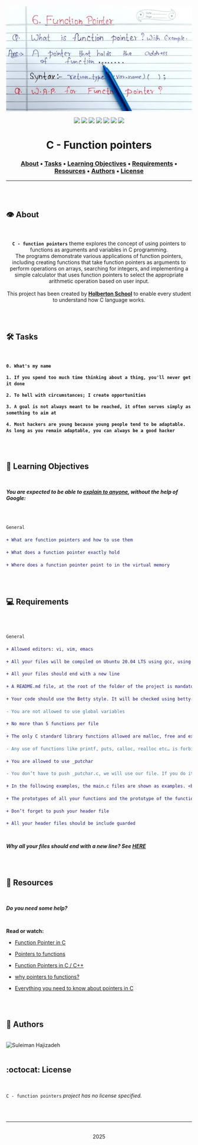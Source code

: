 <div align="center">
<br>

![Function_pointers.png](README-image/function_pointers.png)

</div>


<p align="center">
<img src="https://img.shields.io/badge/-C-yellow">
<img src="https://img.shields.io/badge/-Linux-lightgrey">
<img src="https://img.shields.io/badge/-WSL-brown">
<img src="https://img.shields.io/badge/-Ubuntu%2020.04.4%20LTS-orange">
<img src="https://img.shields.io/badge/-JetBrains-blue">
<img src="https://img.shields.io/badge/-Holberton%20School-red">
<img src="https://img.shields.io/badge/License-not%20specified-brightgreen">
</p>


<h1 align="center"> C - Function pointers </h1>


<h3 align="center">
<a href="https://github.com/SuleimanHajizadeh/holbertonschool-low_level_programming/tree/master/function_pointers#eye-about">About</a> •
<a href="https://github.com/SuleimanHajizadeh/holbertonschool-low_level_programming/tree/master/function_pointers#hammer_and_wrench-tasks">Tasks</a> •
<a href="https://github.com/SuleimanHajizadeh/holbertonschool-low_level_programming/tree/master/function_pointers#memo-learning-objectives">Learning Objectives</a> •
<a href="https://github.com/SuleimanHajizadeh/holbertonschool-low_level_programming/tree/master/function_pointers#computer-requirements">Requirements</a> •
<a href="https://github.com/SuleimanHajizadeh/holbertonschool-low_level_programming/tree/master/function_pointers#mag_right-resources">Resources</a> •
<a href="https://github.com/SuleimanHajizadeh/holbertonschool-low_level_programming/tree/master/function_pointers#bust_in_silhouette-authors">Authors</a> •
<a href="https://github.com/SuleimanHajizadeh/holbertonschool-low_level_programming/tree/master/function_pointers#octocat-license">License</a>
</h3>

---

<!-- ------------------------------------------------------------------------------------------------- -->

<br>
<br>

## :eye: About

<br>

<div align="center">

**`C - function pointers`** theme explores the concept of using pointers to functions as arguments and variables in C programming.
<br>
The programs demonstrate various applications of function pointers, including creating functions that take function pointers as arguments to perform operations on arrays, searching for integers, and implementing a simple calculator that uses function pointers to select the appropriate arithmetic operation based on user input.
<br>
<br>
This project has been created by **[Holberton School](https://www.holbertonschool.com/about-holberton)** to enable every student to understand how C language works.

</div>

<br>
<br>

<!-- ------------------------------------------------------------------------------------------------- -->

## :hammer_and_wrench: Tasks

<br>

**`0. What's my name`**

**`1. If you spend too much time thinking about a thing, you'll never get it done`**

**`2. To hell with circumstances; I create opportunities`**

**`3. A goal is not always meant to be reached, it often serves simply as something to aim at`**

**`4. Most hackers are young because young people tend to be adaptable. As long as you remain adaptable, you can always be a good hacker`**

<br>
<br>

<!-- ------------------------------------------------------------------------------------------------- -->

## :memo: Learning Objectives

<br>

**_You are expected to be able to [explain to anyone](https://fs.blog/feynman-learning-technique/), without the help of Google:_**

<br>

```diff

General

+ What are function pointers and how to use them

+ What does a function pointer exactly hold

+ Where does a function pointer point to in the virtual memory

```

<br>
<br>

<!-- ------------------------------------------------------------------------------------------------- -->

## :computer: Requirements

<br>

```diff

General

+ Allowed editors: vi, vim, emacs

+ All your files will be compiled on Ubuntu 20.04 LTS using gcc, using the options -Wall -Werror -Wextra -pedantic -std=gnu89

+ All your files should end with a new line

+ A README.md file, at the root of the folder of the project is mandatory

+ Your code should use the Betty style. It will be checked using betty-style.pl and betty-doc.pl

- You are not allowed to use global variables

+ No more than 5 functions per file

+ The only C standard library functions allowed are malloc, free and exit

- Any use of functions like printf, puts, calloc, realloc etc… is forbidden

+ You are allowed to use _putchar

- You don’t have to push _putchar.c, we will use our file. If you do it won’t be taken into account

+ In the following examples, the main.c files are shown as examples. <br> You can use them to test your functions, but you don’t have to push them to your repo (if you do we won’t take them into account). <br> We will use our own main.c files at compilation. <br> Our main.c files might be different from the one shown in the examples

+ The prototypes of all your functions and the prototype of the function _putchar should be included in your header file called function_pointers.h

+ Don’t forget to push your header file

+ All your header files should be include guarded

```

<br>

**_Why all your files should end with a new line? See [HERE](https://unix.stackexchange.com/questions/18743/whats-the-point-in-adding-a-new-line-to-the-end-of-a-file/18789)_**

<br>
<br>

<!-- ------------------------------------------------------------------------------------------------- -->

## :mag_right: Resources

<br>

**_Do you need some help?_**

<br>

**Read or watch:**

* [Function Pointer in C](https://www.geeksforgeeks.org/function-pointer-in-c/)

* [Pointers to functions](https://publications.gbdirect.co.uk//c_book/chapter5/function_pointers.html)

* [Function Pointers in C / C++](https://www.youtube.com/watch?v=ynYtgGUNelE)

* [why pointers to functions?](https://www.youtube.com/watch?v=sxTFSDAZM8s&feature=youtu.be)

* [Everything you need to know about pointers in C](https://boredzo.org/pointers/)

<br>
<br>

<!-- ------------------------------------------------------------------------------------------------- -->

## :bust_in_silhouette: Authors

<br>

<img src="https://img.shields.io/badge/Suleiman%20Hajizadeh-darkblue" alt="Suleiman Hajizadeh" width="120">

<br>
<br>

<!-- ------------------------------------------------------------------------------------------------- -->

## :octocat: License

<br>

```C - function pointers``` _project has no license specified._

<br>
<br>

---

<p align="center"><br>2025</p>
